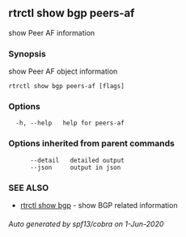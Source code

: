 ## rtrctl show bgp peers-af

show Peer AF information

### Synopsis


show Peer AF object information

```
rtrctl show bgp peers-af [flags]
```

### Options

```
  -h, --help   help for peers-af
```

### Options inherited from parent commands

```
      --detail   detailed output
      --json     output in json
```

### SEE ALSO
* [rtrctl show bgp](rtrctl_show_bgp.md)	 - show BGP related information

###### Auto generated by spf13/cobra on 1-Jun-2020

